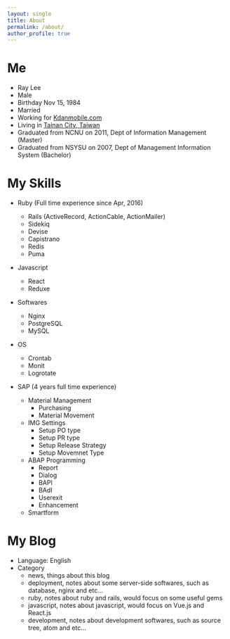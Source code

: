 ```yaml
---
layout: single
title: About
permalink: /about/
author_profile: true
---
```

# Me
* Ray Lee
* Male
* Birthday Nov 15, 1984
* Married
* Working for [Kdanmobile.com](https://www.kdanmobile.com)
* Living in [Tainan City, Taiwan](https://en.wikipedia.org/wiki/Tainan)
* Graduated from NCNU on 2011, Dept of Information Management (Master)
* Graduated from NSYSU on 2007, Dept of Management Information System (Bachelor)

# My Skills
* Ruby (Full time experience since Apr, 2016)
  * Rails (ActiveRecord, ActionCable, ActionMailer)
  * Sidekiq
  * Devise
  * Capistrano
  * Redis
  * Puma

* Javascript
  * React
  * Reduxe

* Softwares
  * Nginx
  * PostgreSQL
  * MySQL
* OS
  * Crontab
  * Monit
  * Logrotate

* SAP (4 years full time experience)
  * Material Management
    * Purchasing
    * Material Movement
  * IMG Settings
    * Setup PO type
    * Setup PR type
    * Setup Release Strategy
    * Setup Movemnet Type
  * ABAP Programming
    * Report
    * Dialog
    * BAPI
    * BAdI
    * Userexit
    * Enhancement
  * Smartform


# My Blog
* Language: English
* Category
  * news, things about this blog
  * deployment, notes about some server-side softwares, such as database, nginx and etc...
  * ruby, notes about ruby and rails, would focus on some useful gems
  * javascript, notes about javascript, would focus on Vue.js and React.js
  * development, notes about development softwares, such as source tree, atom and etc...
